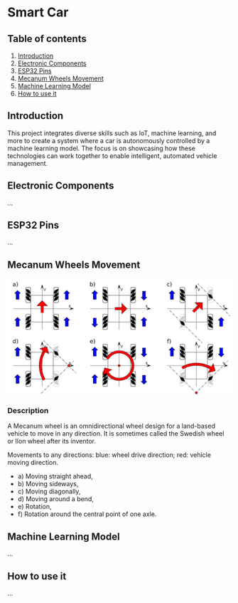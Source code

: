 # Smart Car

## Table of contents
1. [Introduction](#introduction)
2. [Electronic Components](#car-components)
3. [ESP32 Pins](#esp32-pins)
4. [Mecanum Wheels Movement](#mecanum-wheels-movement)
5. [Machine Learning Model](#machine-learning-model)
6. [How to use it](#how-to-use-it)
   
## Introduction <a name="introduction"></a>
This project integrates diverse skills such as IoT, machine learning, and more to create a system where a car is autonomously controlled by a machine learning model. The focus is on showcasing how these technologies can work together to enable intelligent, automated vehicle management.

## Electronic Components <a name="car-components"></a>
...

## ESP32 Pins <a name="esp32-pins"></a>
...

## Mecanum Wheels Movement <a name="mecanum-wheels-movement"></a>
<img src="./imgs/mecanum-wheel-controls.svg" alt="mecanum-wheel-controls"/>

### Description
A Mecanum wheel is an omnidirectional wheel design for a land-based vehicle to move in any direction. It is sometimes called the Swedish wheel or Ilon wheel after its inventor.

Movements to any directions: blue: wheel drive direction; red: vehicle moving direction. 
- a) Moving straight ahead, 
- b) Moving sideways, 
- c) Moving diagonally, 
- d) Moving around a bend, 
- e) Rotation, 
- f) Rotation around the central point of one axle.

## Machine Learning Model <a name="machine-learning-model"></a>
...

## How to use it <a name="how-to-use-it"></a>
...
